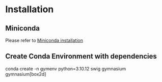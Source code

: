 # Installation

## Miniconda

Please refer to [Miniconda installation](https://docs.anaconda.com/miniconda/ "Miniconda official site")

## Create Conda Environment with dependencies

conda create -n gymenv python=3.10.12 swig gymnasium gymnasium[box2d]



